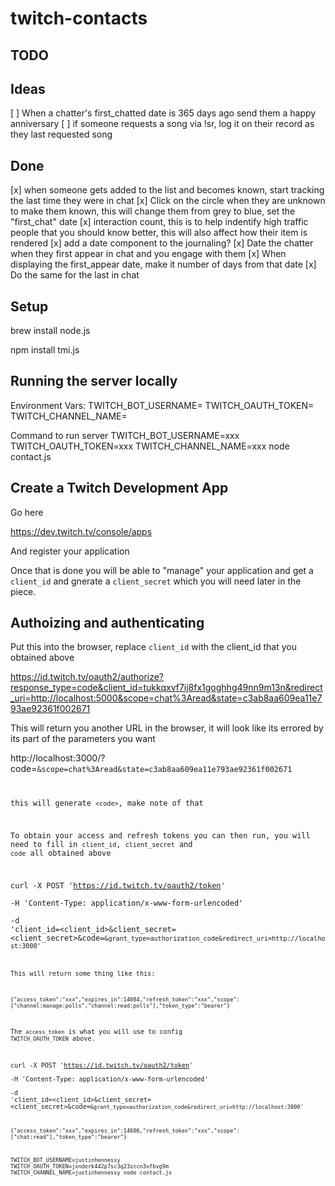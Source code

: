 # twitch-contacts

## TODO


## Ideas
[ ] When a chatter's first_chatted date is 365 days ago send them a happy anniversary
[ ] if someone requests a song via !sr, log it on their record as they last requested song

## Done
[x] when someone gets added to the list and becomes known, start tracking the last time they were in chat
[x] Click on the circle when they are unknown to make them known, this will change them from grey to blue, set the "first_chat" date
[x] interaction count, this is to help indentify high traffic people that you should know better,
    this will also affect how their item is rendered
[x] add a date component to the journaling?
[x] Date the chatter when they first appear in chat and you engage with them
[x] When displaying the first_appear date, make it number of days from that date
[x] Do the same for the last in chat

## Setup
brew install node.js

npm install tmi.js

## Running the server locally

Environment Vars:
TWITCH_BOT_USERNAME=
TWITCH_OAUTH_TOKEN=
TWITCH_CHANNEL_NAME=

Command to run server
TWITCH_BOT_USERNAME=xxx TWITCH_OAUTH_TOKEN=xxx TWITCH_CHANNEL_NAME=xxx node contact.js

## Create a Twitch Development App

Go here

https://dev.twitch.tv/console/apps

And register your application

Once that is done you will be able to "manage" your application and get a `client_id` and gnerate a `client_secret` which you will need later in the piece.

## Authoizing and authenticating

Put this into the browser, replace `client_id` with the client_id that you obtained above

https://id.twitch.tv/oauth2/authorize?response_type=code&client_id=tukkqxvf7ij8fx1goghhg49nn9m13n&redirect_uri=http://localhost:5000&scope=chat%3Aread&state=c3ab8aa609ea11e793ae92361f002671

This will return you another URL in the browser, it will look like its errored by its part of the parameters you want

http://localhost:3000/?code=<code>&scope=chat%3Aread&state=c3ab8aa609ea11e793ae92361f002671

this will generate `<code>`, make note of that

To obtain your access and refresh tokens you can then run, you will need to fill in `client_id`, `client_secret` and `code` all obtained above

curl -X POST 'https://id.twitch.tv/oauth2/token' \
-H 'Content-Type: application/x-www-form-urlencoded' \
-d 'client_id=<client_id>&client_secret=<client_secret>&code=<code>&grant_type=authorization_code&redirect_uri=http://localhost:3000'

This will return some thing like this:

`{"access_token":"xxx","expires_in":14084,"refresh_token":"xxx","scope":["channel:manage:polls","channel:read:polls"],"token_type":"bearer"}`

The `access_token` is what you will use to config `TWITCH_OAUTH_TOKEN` above.

curl -X POST 'https://id.twitch.tv/oauth2/token' \
-H 'Content-Type: application/x-www-form-urlencoded' \
-d 'client_id=<client_id>&client_secret=<client_secret>&code=<code>&grant_type=authorization_code&redirect_uri=http://localhost:3000'


{"access_token":"xxx","expires_in":14606,"refresh_token":"xxx","scope":["chat:read"],"token_type":"bearer"}


TWITCH_BOT_USERNAME=justinhennessy TWITCH_OAUTH_TOKEN=jxnderk442p7sc3q23zccn3vfbvg9m TWITCH_CHANNEL_NAME=justinhennessy node contact.js